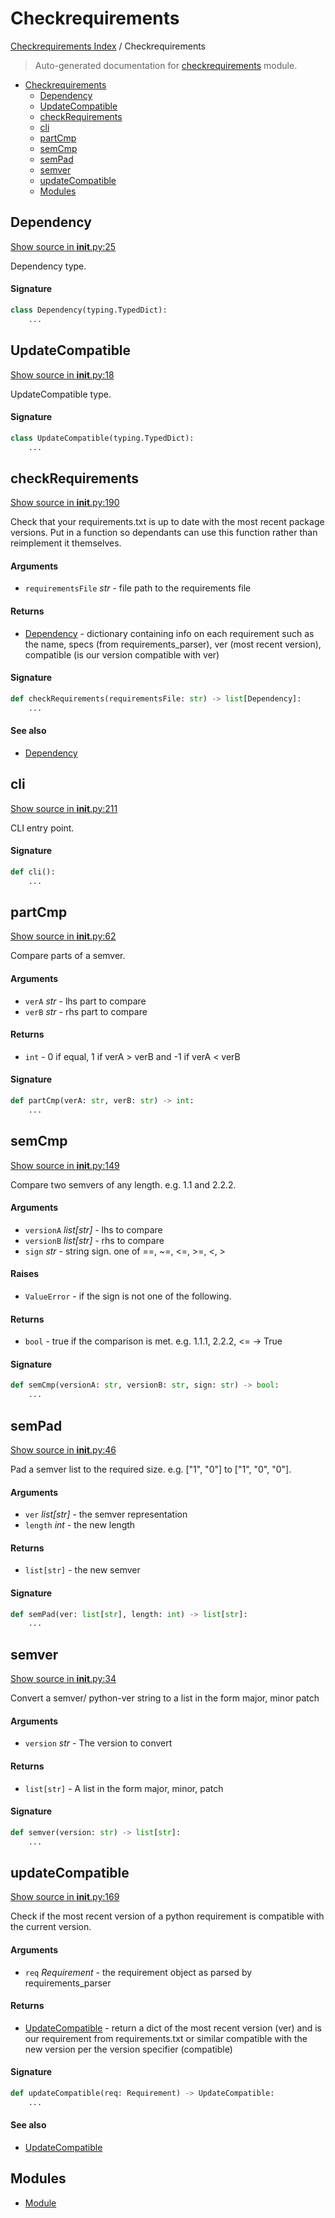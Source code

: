 # Checkrequirements

[Checkrequirements Index](../README.md#checkrequirements-index) /
Checkrequirements

> Auto-generated documentation for [checkrequirements](../../../checkrequirements/__init__.py) module.

- [Checkrequirements](#checkrequirements)
  - [Dependency](#dependency)
  - [UpdateCompatible](#updatecompatible)
  - [checkRequirements](#checkrequirements)
  - [cli](#cli)
  - [partCmp](#partcmp)
  - [semCmp](#semcmp)
  - [semPad](#sempad)
  - [semver](#semver)
  - [updateCompatible](#updatecompatible)
  - [Modules](#modules)

## Dependency

[Show source in __init__.py:25](../../../checkrequirements/__init__.py#L25)

Dependency type.

#### Signature

```python
class Dependency(typing.TypedDict):
    ...
```



## UpdateCompatible

[Show source in __init__.py:18](../../../checkrequirements/__init__.py#L18)

UpdateCompatible type.

#### Signature

```python
class UpdateCompatible(typing.TypedDict):
    ...
```



## checkRequirements

[Show source in __init__.py:190](../../../checkrequirements/__init__.py#L190)

Check that your requirements.txt is up to date with the most recent package
versions. Put in a function so dependants can use this function rather than
reimplement it themselves.

#### Arguments

- `requirementsFile` *str* - file path to the requirements file

#### Returns

- [Dependency](#dependency) - dictionary containing info on each requirement such as the name,
specs (from requirements_parser), ver (most recent version), compatible
(is our version compatible with ver)

#### Signature

```python
def checkRequirements(requirementsFile: str) -> list[Dependency]:
    ...
```

#### See also

- [Dependency](#dependency)



## cli

[Show source in __init__.py:211](../../../checkrequirements/__init__.py#L211)

CLI entry point.

#### Signature

```python
def cli():
    ...
```



## partCmp

[Show source in __init__.py:62](../../../checkrequirements/__init__.py#L62)

Compare parts of a semver.

#### Arguments

- `verA` *str* - lhs part to compare
- `verB` *str* - rhs part to compare

#### Returns

- `int` - 0 if equal, 1 if verA > verB and -1 if verA < verB

#### Signature

```python
def partCmp(verA: str, verB: str) -> int:
    ...
```



## semCmp

[Show source in __init__.py:149](../../../checkrequirements/__init__.py#L149)

Compare two semvers of any length. e.g. 1.1 and 2.2.2.

#### Arguments

- `versionA` *list[str]* - lhs to compare
- `versionB` *list[str]* - rhs to compare
- `sign` *str* - string sign. one of ==, ~=, <=, >=, <, >

#### Raises

- `ValueError` - if the sign is not one of the following.

#### Returns

- `bool` - true if the comparison is met. e.g. 1.1.1, 2.2.2, <= -> True

#### Signature

```python
def semCmp(versionA: str, versionB: str, sign: str) -> bool:
    ...
```



## semPad

[Show source in __init__.py:46](../../../checkrequirements/__init__.py#L46)

Pad a semver list to the required size. e.g. ["1", "0"] to ["1", "0", "0"].

#### Arguments

- `ver` *list[str]* - the semver representation
- `length` *int* - the new length

#### Returns

- `list[str]` - the new semver

#### Signature

```python
def semPad(ver: list[str], length: int) -> list[str]:
    ...
```



## semver

[Show source in __init__.py:34](../../../checkrequirements/__init__.py#L34)

Convert a semver/ python-ver string to a list in the form major, minor patch

#### Arguments

- `version` *str* - The version to convert

#### Returns

- `list[str]` - A list in the form major, minor, patch

#### Signature

```python
def semver(version: str) -> list[str]:
    ...
```



## updateCompatible

[Show source in __init__.py:169](../../../checkrequirements/__init__.py#L169)

Check if the most recent version of a python requirement is compatible with
the current version.

#### Arguments

- `req` *Requirement* - the requirement object as parsed by requirements_parser

#### Returns

- [UpdateCompatible](#updatecompatible) - return a dict of the most recent version (ver) and
is our requirement from requirements.txt or similar compatible
with the new version per the version specifier (compatible)

#### Signature

```python
def updateCompatible(req: Requirement) -> UpdateCompatible:
    ...
```

#### See also

- [UpdateCompatible](#updatecompatible)



## Modules

- [Module](./module.md)